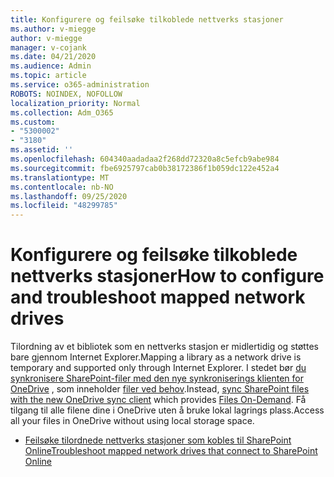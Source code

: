 ```yaml
---
title: Konfigurere og feilsøke tilkoblede nettverks stasjoner
ms.author: v-miegge
author: v-miegge
manager: v-cojank
ms.date: 04/21/2020
ms.audience: Admin
ms.topic: article
ms.service: o365-administration
ROBOTS: NOINDEX, NOFOLLOW
localization_priority: Normal
ms.collection: Adm_O365
ms.custom:
- "5300002"
- "3180"
ms.assetid: ''
ms.openlocfilehash: 604340aadadaa2f268dd72320a8c5efcb9abe984
ms.sourcegitcommit: fbe6925797cab0b38172386f1b059dc122e452a4
ms.translationtype: MT
ms.contentlocale: nb-NO
ms.lasthandoff: 09/25/2020
ms.locfileid: "48299785"
---
```

# <a name="how-to-configure-and-troubleshoot-mapped-network-drives"></a><span data-ttu-id="6272b-102">Konfigurere og feilsøke tilkoblede nettverks stasjoner</span><span class="sxs-lookup"><span data-stu-id="6272b-102">How to configure and troubleshoot mapped network drives</span></span>

<span data-ttu-id="6272b-103">Tilordning av et bibliotek som en nettverks stasjon er midlertidig og støttes bare gjennom Internet Explorer.</span><span class="sxs-lookup"><span data-stu-id="6272b-103">Mapping a library as a network drive is temporary and supported only through Internet Explorer.</span></span> <span data-ttu-id="6272b-104">I stedet bør [du synkronisere SharePoint-filer med den nye synkroniserings klienten for OneDrive](https://support.office.com/article/6de9ede8-5b6e-4503-80b2-6190f3354a88) , som inneholder [filer ved behov](https://support.office.com/article/0e6860d3-d9f3-4971-b321-7092438fb38e).</span><span class="sxs-lookup"><span data-stu-id="6272b-104">Instead, [sync SharePoint files with the new OneDrive sync client](https://support.office.com/article/6de9ede8-5b6e-4503-80b2-6190f3354a88) which provides [Files On-Demand](https://support.office.com/article/0e6860d3-d9f3-4971-b321-7092438fb38e).</span></span> <span data-ttu-id="6272b-105">Få tilgang til alle filene dine i OneDrive uten å bruke lokal lagrings plass.</span><span class="sxs-lookup"><span data-stu-id="6272b-105">Access all your files in OneDrive without using local storage space.</span></span>

* [<span data-ttu-id="6272b-106">Feilsøke tilordnede nettverks stasjoner som kobles til SharePoint Online</span><span class="sxs-lookup"><span data-stu-id="6272b-106">Troubleshoot mapped network drives that connect to SharePoint Online</span></span>](https://docs.microsoft.com/sharepoint/support/administration/troubleshoot-mapped-network-drives)